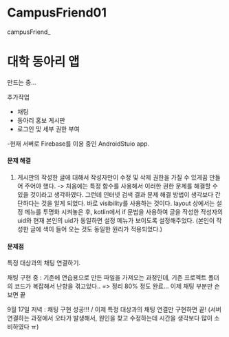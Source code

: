 # CampusFriend01
campusFriend_

<h1>대학 동아리 앱</h1>

만드는 중...

추가작업
* 채팅
* 동아리 홍보 게시판
* 로그인 및 세부 권한 부여

-현재 서버로 Firebase를 이용 중인 AndroidStuio app.

<h4>문제 해결</h4>

1. 게시판의 작성한 글에 대해서 작성자만이 수정 및 삭제 권한을 가질 수 있게끔 만들어 주어야 했다.
-> 처음에는 특정 함수를 사용해서 이러한 권한 문제를 해결할 수 있을 것이라고 생각하였다. 그런데 인터넷 검색 결과 문제 해결 방법이 생각보다 간단하다는 것을 알게 되었다. 바로 visibility를 사용하는 것이다. layout 상에서는 설정 메뉴를 투명화 시켜놓은 후, kotlin에서 if 문법을 사용하여 글을 작성한 작성자의 uid와 현재 본인의 uid가 동일하면 설정 메뉴가 보이도록 설정해주었다. (본인이 작성한 글에 색이 들어 오는 것도 동일한 원리가 적용되었다.)  

<h4>문제점</h4>
특정 대상과의 채팅 연결하기.


채팅 구현 중 : 기존에 연습용으로 만든 파일을 가져오는 과정인데, 기존 프로젝트 폴더의 코드가 복잡해서 난항을 겪고있다..
=> 정리 80% 정도 완료... 이제 채팅 부분만 손보면 끝 

9월 17일 저녁 : 채팅 구현 성공!!!  / 이제 특정 대상과의 채팅 연결만 구현하면 끝! (서버 연결하는 과정에서 오타가 발생해서, 원인을 찾고 수정하는데 시간을 생각보다 많이 소비하였다 ㅠ)
